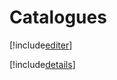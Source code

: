# Catalogues

[!include[editer](catalogues.editer.autogen.md)]

[!include[details](catalogues.details.autogen.md)]












